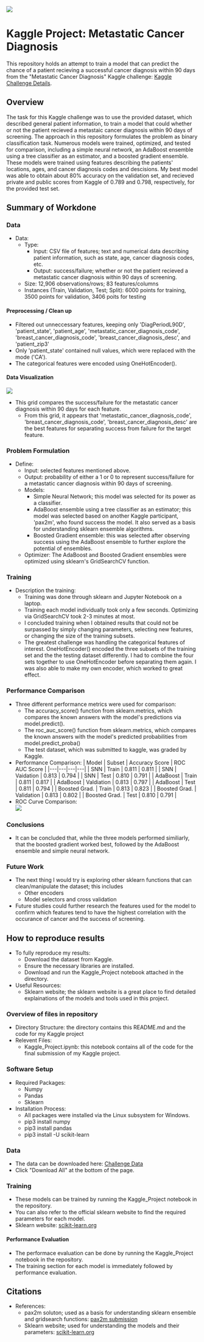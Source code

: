 ![](UTA-DataScience-Logo.png)

# Kaggle Project: Metastatic Cancer Diagnosis

This repository holds an attempt to train a model that can predict the chance of a patient recieving a successful cancer diagnosis within 90 days from the "Metastatic Cancer Diagnosis" Kaggle challenge: [Kaggle Challenge Details](https://www.kaggle.com/competitions/widsdatathon2024-challenge1/overview). 

## Overview
   The task for this Kaggle challenge was to use the provided dataset, which described general patient information, to train a model that could whether or not the patient recieved a metastaic cancer diagnosis within 90 days of screening. 
   The approach in this repository formulates the problem as binary classification task. Numerous models were trained, optimized, and tested for comparison, including a simple neural network, an AdaBoost ensemble using a tree classifier as an estimator, and a boosted gradient ensemble. These models were trained using features describing the patients' locations, ages, and cancer diagnosis codes and descisions. 
   My best model was able to obtain about 80% accuracy on the validation set, and recieved private and public scores from Kaggle of 0.789 and 0.798, respectively, for the provided test set. 

## Summary of Workdone


### Data

* Data:
  * Type:
    * Input: CSV file of features; text and numerical data describing patient information, such as state, age, cancer diagnosis codes, etc.
    * Output: success/failure; whether or not the patient recieved a metastatic cancer diagnosis within 90 days of screening.
  * Size: 12,906 observations/rows; 83 features/columns
  * Instances (Train, Validation, Test; Split): 6000 points for training, 3500 points for validation, 3406 poits for testing

#### Preprocessing / Clean up

* Filtered out unneccessary features, keeping only 'DiagPeriodL90D', 'patient_state', 'patient_age', 'metastatic_cancer_diagnosis_code', 'breast_cancer_diagnosis_code', 'breast_cancer_diagnosis_desc', and 'patient_zip3'
* Only 'patient_state' contained null values, which were replaced with the mode ('CA').
* The categorical features were encoded using OneHotEncoder(). 

#### Data Visualization

![](pairplot.png)
* This grid compares the success/failure for the metastatic cancer diagnosis within 90 days for each feature.
  * From this grid, it appears that 'metastatic_cancer_diagnosis_code', 'breast_cancer_diagnosis_code', 'breast_cancer_diagnosis_desc' are the best features for separating success from failure for the target feature. 

### Problem Formulation

* Define:
  * Input: selected features mentioned above.
  * Output: probability of either a 1 or 0 to represent success/failure for a metastatic cancer diagnosis within 90 days of screening.
  * Models:
    * Simple Neural Network; this model was selected for its power as a classifier.
    * AdaBoost ensemble using a tree classifier as an estimator; this model was selected based on another Kaggle participant, 'pax2m', who found success the model. It also served as a basis for understanding sklearn ensemble algorithms.
    * Boosted Gradient ensemble: this was selected after observing success using the AdaBoost ensemble to further explore the potential of ensembles.
  * Optimizer: The AdaBoost and Boosted Gradient ensembles were optimized using sklearn's GridSearchCV function.

### Training

* Description the training:
  * Training was done through sklearn and Jupyter Notebook on a laptop.
  * Training each model individually took only a few seconds. Optimizing via GridSearchCV took 2-3 minutes at most. 
  * I concluded training when I obtained results that could not be surpassed by simply changing parameters, selecting new features, or changing the size of the training subsets.
  * The greatest challenge was handling the categorical features of interest. OneHotEncoder() encoded the three subsets of the training set and the the testing dataset differently. I had to combine the four sets together to use OneHotEncoder before separating them again. I was also able to make my own encoder, which worked to great effect. 

### Performance Comparison

* Three different performance metrics were used for comparison:
  * The accuracy_score() function from sklearn.metrics, which compares the known answers with the model's predictions via model.predict().
  * The roc_auc_score() function from sklearn.metrics, which compares the known answers with the model's predicted probabilities from model.predict_proba()
  * The test dataset, which was submitted to kaggle, was graded by Kaggle. 
* Performance Comparison:
  | Model | Subset | Accuracy Score | ROC AUC Score |
  |---|---|---|---|
  | SNN | Train | 0.811 | 0.811 |
  | SNN | Vaidation | 0.813 | 0.794 |
  | SNN | Test | 0.810 | 0.791 |
  | AdaBoost | Train | 0.811 | 0.817 |
  | AdaBoost | Valdiation | 0.813 | 0.797 |
  | AdaBoost | Test | 0.811 | 0.794 |
  | Boosted Grad. | Train | 0.813 | 0.823 |
  | Boosted Grad. | Validation | 0.813 | 0.802 |
  | Boosted Grad. | Test | 0.810 | 0.791 |
* ROC Curve Comparison:  
![](ROC_comp.png)

### Conclusions

* It can be concluded that, while the three models performed similiarly, that the boosted gradient worked best, followed by the AdaBoost ensemble and simple neural network.

### Future Work

* The next thing I would try is exploring other sklearn functions that can clean/manipulate the dataset; this includes
  * Other encoders
  * Model selectors and cross validation
* Future studies could further research the features used for the model to confirm which features tend to have the highest correlation with the occurance of cancer and the success of screening. 

## How to reproduce results

* To fully reproduce my results:
   * Download the dataset from Kaggle.
   * Ensure the necessary libraries are installed.
   * Download and run the Kaggle_Project notebook attached in the directory.
* Useful Resources:
  * Sklearn website; the sklearn website is a great place to find detailed explainations of the models and tools used in this project.

### Overview of files in repository

* Directory Structure: the directory contains this README.md and the code for my Kaggle project
* Relevent Files:
  * Kaggle_Project.ipynb: this notebook contains all of the code for the final submission of my Kaggle project. 

### Software Setup
* Required Packages:
  * Numpy
  * Pandas
  * Sklearn
* Installation Process:
  * All packages were installed via the Linux subsystem for Windows.
  * pip3 install numpy
  * pip3 install pandas
  * pip3 install -U scikit-learn

### Data

* The data can be downloaded here: [Challenge Data](https://www.kaggle.com/competitions/widsdatathon2024-challenge1/data)
* Click "Download All" at the bottom of the page.

### Training

* These models can be trained by running the Kaggle_Project notebook in the repository.
* You can also refer to the official sklearn website to find the required parameters for each model.
* Sklearn website: [scikit-learn.org](https://scikit-learn.org/stable/)

#### Performance Evaluation

* The performace evaluation can be done by running the Kaggle_Project notebook in the repository.
* The training section for each model is immediately followed by performance evaluation.

## Citations

* References:
  * pax2m soluton; used as a basis for understanding sklearn ensemble and gridsearch functions: [pax2m submission](https://www.kaggle.com/competitions/widsdatathon2024-challenge1/discussion/483037)
  * Sklearn website; used for understanding the models and their parameters: [scikit-learn.org](https://scikit-learn.org/stable/)







